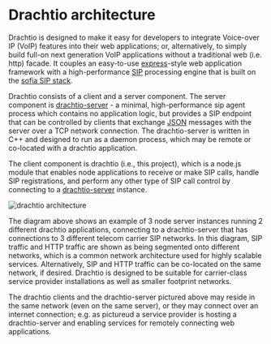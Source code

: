 # Drachtio architecture

Drachtio is designed to make it easy for developers to integrate Voice-over IP (VoIP) features into their web applications; or, alternatively, to simply build full-on next generation VoIP applications without a traditional web (i.e. http) facade.  It couples an easy-to-use [express](http://expressjs.com/)-style web application framework with a high-performance [SIP](http://www.ietf.org/rfc/rfc3261.txt) processing engine that is built on the [sofia SIP stack](https://gitorious.org/sofia-sip).  

Drachtio consists of a client and a server component.  The server component is [drachtio-server](https://github.com/davehorton/drachtio-server) - a minimal, high-performance sip agent process which contains no application logic, but provides a SIP endpoint that can be controlled by clients that exchange [JSON](http://www.json.org) messages with the server over a TCP network connection.  The drachtio-server is written in C++ and designed to run as a daemon process, which may be remote or co-located with a drachtio application.

The client component is drachtio (i.e., this project), which is a node.js module that enables node applications to receive or make SIP calls, handle SIP registrations, and perform any other type of SIP call control by connecting to a [drachtio-server](https://github.com/davehorton/drachtio-server) instance.  

![drachtio architecture](http://www.dracht.io/images/drachtio-architecture.png)

The diagram above shows an example of 3 node server instances running 2 different drachtio applications, connecting to a drachtio-server that has connections to 3 different telecom carrier SIP networks.  In this diagram, SIP traffic and HTTP traffic are shown as being segmented onto different networks, which is a common network architecture used for highly scalable services.  Alternatively, SIP and HTTP traffic can be co-located on the same network, if desired.  Drachtio is designed to be suitable for carrier-class service provider installations as well as smaller footprint networks.

The drachtio clients and the drachtio-server pictured above may reside in the same network (even on the same server), or they may connect over an internet connection; e.g. as pictureud a service provider is hosting a drachtio-server and enabling services for remotely connecting web applications.



